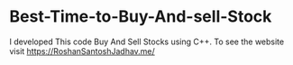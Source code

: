 # Best-Time-to-Buy-And-sell-Stock
I developed This code Buy And Sell Stocks using C++. To see the website visit https://RoshanSantoshJadhav.me/
